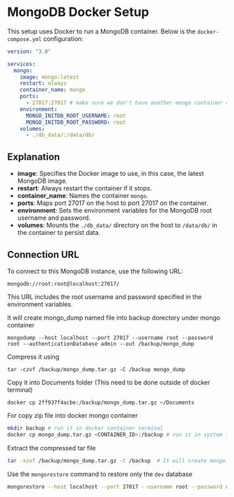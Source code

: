# MongoDB Docker Setup

This setup uses Docker to run a MongoDB container. Below is the `docker-compose.yml` configuration:

```yaml
version: "3.8"

services:
  mongo:
    image: mongo:latest
    restart: always
    container_name: mongo
    ports:
      - 27017:27017 # make sure we don't have another mongo container running on same port
    environment:
      MONGO_INITDB_ROOT_USERNAME: root
      MONGO_INITDB_ROOT_PASSWORD: root
    volumes:
      - ./db_data/:/data/db/
```

## Explanation

- **image**: Specifies the Docker image to use, in this case, the latest MongoDB image.
- **restart**: Always restart the container if it stops.
- **container_name**: Names the container `mongo`.
- **ports**: Maps port 27017 on the host to port 27017 on the container.
- **environment**: Sets the environment variables for the MongoDB root username and password.
- **volumes**: Mounts the `./db_data/` directory on the host to `/data/db/` in the container to persist data.

## Connection URL

To connect to this MongoDB instance, use the following URL:

```
mongodb://root:root@localhost:27017/
```

This URL includes the root username and password specified in the environment variables.



It will create mongo_dump named file into backup dorectory under mongo container 
```console
mongodump --host localhost --port 27017 --username root --password root --authenticationDatabase admin --out /backup/mongo_dump
```

Compress it using 
```console
tar -czvf /backup/mongo_dump.tar.gz -C /backup mongo_dump
```


Copy it into Documents folder (This need to be done outside of docker terminal)
```console
docker cp 2ff937f4acbe:/backup/mongo_dump.tar.gz ~/Documents
```



For copy zip file into docker mongo container
```bash
mkdir backup # run it in docker container terminal
docker cp mongo_dump.tar.gz <CONTAINER_ID>:/backup # run it in system terminal
```

Extract the compressed tar file
```bash
tar -xzvf /backup/mongo_dump.tar.gz -C /backup  # It will create mongo_dump folder under backup directory
```

Use the `mongorestore` command to restore only the `dev` database
```bash
mongorestore --host localhost --port 27017 --username root --password root --authenticationDatabase admin --db dev /backup/mongo_dump/dev
```

